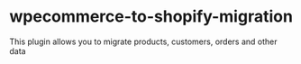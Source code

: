 # wpecommerce-to-shopify-migration
This plugin allows you to migrate products, customers, orders and other data
